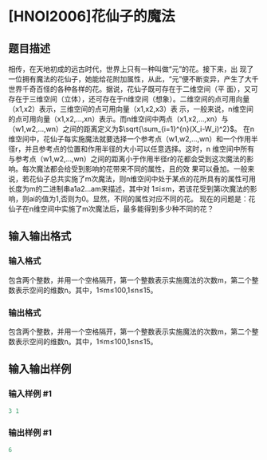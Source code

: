 # [HNOI2006]花仙子的魔法

## 题目描述

相传，在天地初成的远古时代，世界上只有一种叫做“元”的花。接下来，出 现了一位拥有魔法的花仙子，她能给花附加属性，从此，“元”便不断变异，产生了大千世界千奇百怪的各种各样的花。据说，花仙子既可存在于二维空间（平 面），又可存在于三维空间（立体），还可存在于n维空间（想象）。二维空间的点可用向量（x1,x2）表示，三维空间的点可用向量（x1,x2,x3）表 示，一般来说，n维空间的点可用向量（x1,x2,…,xn）表示。而n维空间中两点（x1,x2,…,xn）与（w1,w2,…,wn）之间的距离定义为$\sqrt{\sum_{i=1}^{n}(X_i-W_i)^2}$。 在n维空间中，花仙子每实施魔法就要选择一个参考点（w1,w2,…,wn）和一个作用半径r，并且参考点的位置和作用半径的大小可以任意选择。这时，n 维空间中所有与参考点（w1,w2,…,wn）之间的距离小于作用半径r的花都会受到这次魔法的影响。每次魔法都会给受到影响的花带来不同的属性，且的效 果可以叠加。一般来说，若花仙子总共实施了m次魔法，则n维空间中处于某点的花所具有的属性可用长度为m的二进制串a1a2…am来描述，其中对 1≤i≤m，若该花受到第i次魔法的影响，则ai的值为1,否则为0。显然，不同的属性对应不同的花。 现在的问题是：花仙子在n维空间中实施了m次魔法后，最多能得到多少种不同的花？

## 输入输出格式

### 输入格式

包含两个整数，并用一个空格隔开，第一个整数表示实施魔法的次数m，第二个整数表示空间的维数n。其中，1≤m≤100,1≤n≤15。

### 输出格式

包含两个整数，并用一个空格隔开，第一个整数表示实施魔法的次数m，第二个整数表示空间的维数n。其中，1≤m≤100,1≤n≤15。

## 输入输出样例

### 输入样例 #1

```cpp
3 1
```


### 输出样例 #1

```cpp
6
```


